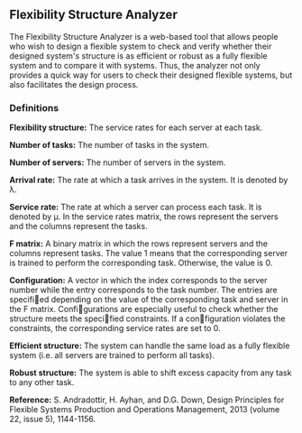 ## Flexibility Structure Analyzer

The Flexibility Structure Analyzer is a web-based tool that allows people who wish to design a flexible system to check and verify whether their designed system's structure is as efficient or robust as a fully flexible system and to compare it with systems. Thus, the analyzer not only provides a quick way for users to check their designed flexible systems, but also facilitates the design process.

### Definitions

**Flexibility structure:** The service rates for each server at each task.

**Number of tasks:** The number of tasks in the system.

**Number of servers:** The number of servers in the system.

**Arrival rate:** The rate at which a task arrives in the system. It is denoted by λ.

**Service rate:** The rate at which a server can process each task. It is denoted by μ. In the service rates matrix, the rows represent the servers and the columns represent the tasks.

**F matrix:** A binary matrix in which the rows represent servers and the columns represent tasks. The value 1 means that the corresponding server is trained to perform the corresponding task. Otherwise, the value is 0.

**Configuration:** A vector in which the index corresponds to the server number while the entry corresponds to the task number. The entries are specified depending on the value of the corresponding task and server in the F matrix. Configurations are especially useful to check whether the structure meets the specified constraints. If a configuration violates the constraints, the corresponding service rates are set to 0.

**Efficient structure:** The system can handle the same load as a fully flexible system (i.e. all servers are trained to perform all tasks).

**Robust structure:** The system is able to shift excess capacity from any task to any other task.

**Reference:** S. Andradottir, H. Ayhan, and D.G. Down, Design Principles for Flexible Systems Production and Operations Management, 2013 (volume 22, issue 5), 1144-1156.
